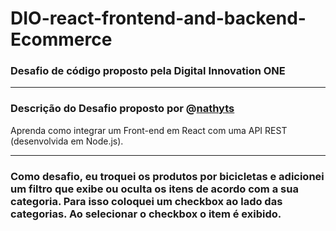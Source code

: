 # DIO-react-frontend-and-backend-Ecommerce

### Desafio de código proposto pela Digital Innovation ONE

---

### Descrição do Desafio proposto por  @[nathyts](https://github.com/nathyts)  

Aprenda como integrar um Front-end em React com uma API REST (desenvolvida em Node.js).

---

### Como desafio, eu troquei os produtos por bicicletas e adicionei um filtro que exibe ou oculta os itens de acordo com a sua categoria. Para isso coloquei um checkbox ao lado das categorias. Ao selecionar o checkbox o item é exibido.


